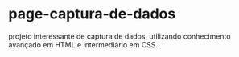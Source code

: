 # page-captura-de-dados
projeto interessante de captura de dados, utilizando conhecimento avançado em HTML e intermediário em CSS.
